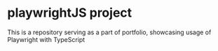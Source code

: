 # playwrightJS project

This is a repository serving as a part of portfolio, showcasing usage of Playwright with TypeScript